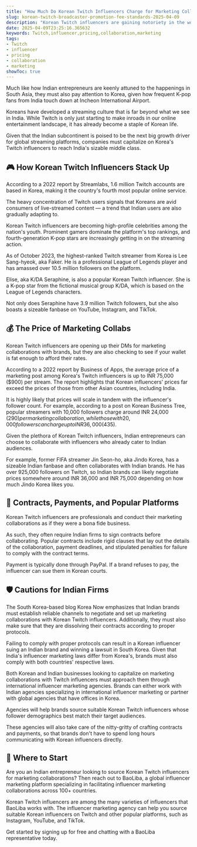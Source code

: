 ```yaml
---
title: "How Much Do Korean Twitch Influencers Charge for Marketing Collaborations?"
slug: korean-twitch-broadcaster-promotion-fee-standards-2025-04-09
description: "Korean Twitch influencers are gaining notoriety in the world of Internet celebrities. Here's how much they charge Indian businesses for marketing collaborations."
date: 2025-04-09T23:25:16.365632
keywords: Twitch,influencer,pricing,collaboration,marketing
tags:
- Twitch
- influencer
- pricing
- collaboration
- marketing
showToc: true
---
```


Much like how Indian entrepreneurs are keenly attuned to the happenings in South Asia, they must also pay attention to Korea, given how frequent K-pop fans from India touch down at Incheon International Airport.



Koreans have developed a streaming culture that is far beyond what we see in India. While Twitch is only just starting to make inroads in our online entertainment landscape, it has already become a staple of Korean life.

Given that the Indian subcontinent is poised to be the next big growth driver for global streaming platforms, companies must capitalize on Korea's Twitch influencers to reach India's sizable middle class.


## 🎮 How Korean Twitch Influencers Stack Up

According to a 2022 report by Streamlabs, 1.6 million Twitch accounts are based in Korea, making it the country's fourth most popular online service.

The heavy concentration of Twitch users signals that Koreans are avid consumers of live-streamed content — a trend that Indian users are also gradually adapting to.

Korean Twitch influencers are becoming high-profile celebrities among the nation's youth. Prominent gamers dominate the platform's top rankings, and fourth-generation K-pop stars are increasingly getting in on the streaming action.

As of October 2023, the highest-ranked Twitch streamer from Korea is Lee Sang-hyeok, aka Faker. He is a professional League of Legends player and has amassed over 10.5 million followers on the platform.

Elise, aka K/DA Seraphine, is also a popular Korean Twitch influencer. She is a K-pop star from the fictional musical group K/DA, which is based on the League of Legends characters.

Not only does Seraphine have 3.9 million Twitch followers, but she also boasts a sizeable fanbase on YouTube, Instagram, and TikTok.


## 💰 The Price of Marketing Collabs

Korean Twitch influencers are opening up their DMs for marketing collaborations with brands, but they are also checking to see if your wallet is fat enough to afford their rates.

According to a 2022 report by Business of Apps, the average price of a marketing post among Korea's Twitch influencers is up to INR 75,000 ($900) per stream. The report highlights that Korean influencers' prices far exceed the prices of those from other Asian countries, including India.

It is highly likely that prices will scale in tandem with the influencer's follower count. For example, according to a post on Korean Business Tree, popular streamers with 10,000 followers charge around INR 24,000 ($290) per marketing collaboration, while those with 20,000 followers can charge up to INR 36,000 ($435).

Given the plethora of Korean Twitch influencers, Indian entrepreneurs can choose to collaborate with influencers who already cater to Indian audiences.

For example, former FIFA streamer Jin Seon-ho, aka Jindo Korea, has a sizeable Indian fanbase and often collaborates with Indian brands. He has over 925,000 followers on Twitch, so Indian brands can likely negotiate prices somewhere around INR 36,000 and INR 75,000 depending on how much Jindo Korea likes you.


## 📜 Contracts, Payments, and Popular Platforms

Korean Twitch influencers are professionals and conduct their marketing collaborations as if they were a bona fide business.

As such, they often require Indian firms to sign contracts before collaborating. Popular contracts include rigid clauses that lay out the details of the collaboration, payment deadlines, and stipulated penalties for failure to comply with the contract terms.

Payment is typically done through PayPal. If a brand refuses to pay, the influencer can sue them in Korean courts.


## 🛡️ Cautions for Indian Firms

The South Korea-based blog Korea Now emphasizes that Indian brands must establish reliable channels to negotiate and set up marketing collaborations with Korean Twitch influencers. Additionally, they must also make sure that they are dissolving their contracts according to proper protocols.

Failing to comply with proper protocols can result in a Korean influencer suing an Indian brand and winning a lawsuit in South Korea. Given that India's influencer marketing laws differ from Korea's, brands must also comply with both countries' respective laws.

Both Korean and Indian businesses looking to capitalize on marketing collaborations with Twitch influencers must approach them through international influencer marketing agencies. Brands can either work with Indian agencies specializing in international influencer marketing or partner with global agencies that have offices in Korea.

Agencies will help brands source suitable Korean Twitch influencers whose follower demographics best match their target audiences.

These agencies will also take care of the nitty-gritty of crafting contracts and payments, so that brands don't have to spend long hours communicating with Korean influencers directly.


## 🤝 Where to Start

Are you an Indian entrepreneur looking to source Korean Twitch influencers for marketing collaborations? Then reach out to BaoLiba, a global influencer marketing platform specializing in facilitating influencer marketing collaborations across 100+ countries.

Korean Twitch influencers are among the many varieties of influencers that BaoLiba works with. The influencer marketing agency can help you source suitable Korean influencers on Twitch and other popular platforms, such as Instagram, YouTube, and TikTok.

Get started by signing up for free and chatting with a BaoLiba representative today.
